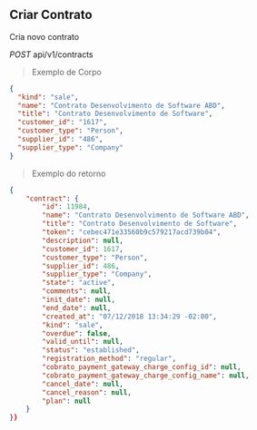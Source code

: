 ## Criar Contrato

Cria novo contrato

<div class="api-endpoint">
  <div class="endpoint-data">
    <i class="label label-get">POST</i>
     api/v1/contracts
  </div>
</div>


> Exemplo de Corpo

```json
{
  "kind": "sale",
  "name": "Contrato Desenvolvimento de Software ABD",
  "title": "Contrato Desenvolvimento de Software",
  "customer_id": "1617",
  "customer_type": "Person",
  "supplier_id": "486",
  "supplier_type": "Company"
}
```

> Exemplo do retorno

```json
{
    "contract": {
        "id": 11984,
        "name": "Contrato Desenvolvimento de Software ABD",
        "title": "Contrato Desenvolvimento de Software",
        "token": "cebec471e33560b9c579217acd739b04",
        "description": null,
        "customer_id": 1617,
        "customer_type": "Person",
        "supplier_id": 486,
        "supplier_type": "Company",
        "state": "active",
        "comments": null,
        "init_date": null,
        "end_date": null,
        "created_at": "07/12/2018 13:34:29 -02:00",
        "kind": "sale",
        "overdue": false,
        "valid_until": null,
        "status": "established",
        "registration_method": "regular",
        "cobrato_payment_gateway_charge_config_id": null,
        "cobrato_payment_gateway_charge_config_name": null,
        "cancel_date": null,
        "cancel_reason": null,
        "plan": null
    }
}}
```
